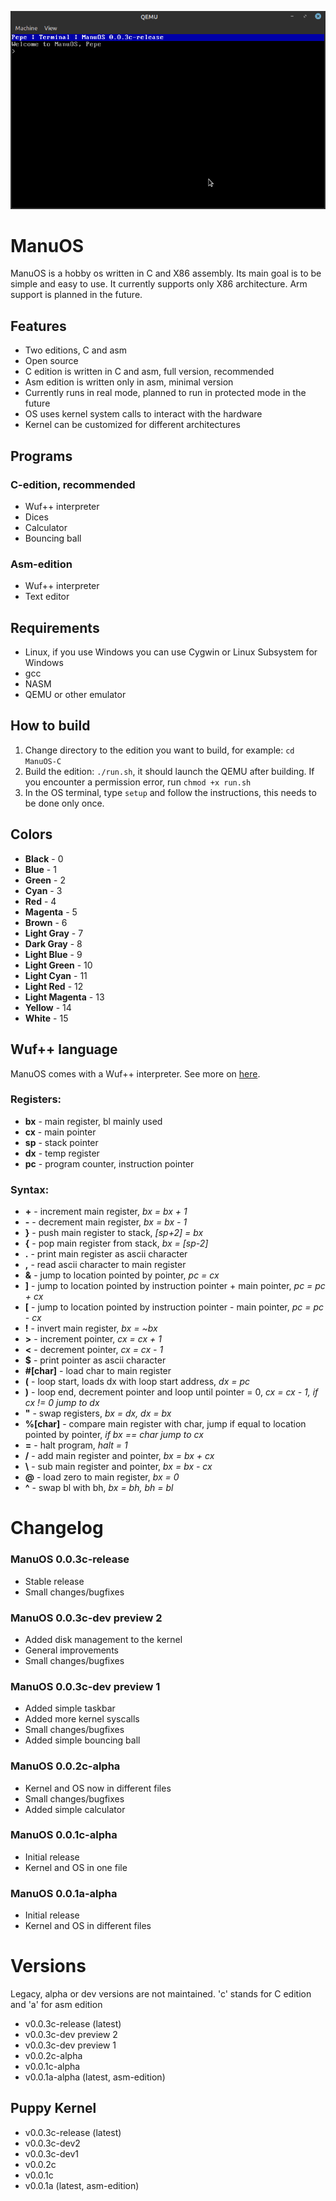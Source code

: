 ![Terminal](manuos1.png)
# ManuOS
ManuOS is a hobby os written in C and X86 assembly. Its main goal is to be simple and easy to use. It currently supports only X86 architecture. Arm support is planned in the future. 
## Features
- Two editions, C and asm
- Open source
- C edition is written in C and asm, full version, recommended
- Asm edition is written only in asm, minimal version
- Currently runs in real mode, planned to run in protected mode in the future
- OS uses kernel system calls to interact with the hardware
- Kernel can be customized for different architectures
## Programs
### C-edition, recommended
- Wuf++ interpreter
- Dices
- Calculator
- Bouncing ball
### Asm-edition
- Wuf++ interpreter
- Text editor

## Requirements
- Linux, if you use Windows you can use Cygwin or Linux Subsystem for Windows
- gcc
- NASM
- QEMU or other emulator

## How to build
1. Change directory to the edition you want to build, for example: ```cd ManuOS-C```
2. Build the edition: ```./run.sh```, it should launch the QEMU after building. If you encounter a permission error, run ```chmod +x run.sh```
3. In the OS terminal, type ```setup``` and follow the instructions, this needs to be done only once.

## Colors
- **Black** - 0
- **Blue** - 1
- **Green** - 2
- **Cyan** - 3
- **Red** - 4
- **Magenta** - 5
- **Brown** - 6
- **Light Gray** - 7
- **Dark Gray** - 8
- **Light Blue** - 9
- **Light Green** - 10
- **Light Cyan** - 11
- **Light Red** - 12
- **Light Magenta** - 13
- **Yellow** - 14
- **White** - 15

## Wuf++ language
ManuOS comes with a Wuf++ interpreter. See more on [here](https://github.com/Pepe-57/wpp). 
### Registers:
- **bx** - main register, bl mainly used
- **cx** - main pointer
- **sp** - stack pointer
- **dx** - temp register
- **pc** - program counter, instruction pointer
### Syntax:
- **+** - increment main register, *bx = bx + 1*
- **-** - decrement main register, *bx = bx - 1*
- **}** - push main register to stack, *[sp+2] = bx*
- **{** - pop main register from stack, *bx = [sp-2]*
- **.** - print main register as ascii character
- **,** - read ascii character to main register
- **&** - jump to location pointed by pointer, *pc = cx*
- **]** - jump to location pointed by instruction pointer + main pointer, *pc = pc + cx*
- **[** - jump to location pointed by instruction pointer - main pointer, *pc = pc - cx*
- **!** - invert main register, *bx = ~bx*
- **>** - increment pointer, *cx = cx + 1*
- **<** - decrement pointer, *cx = cx - 1*
- **$** - print pointer as ascii character
- **#[char]** - load char to main register
- **(** - loop start, loads dx with loop start address, *dx = pc*
- **)** - loop end, decrement pointer and loop until pointer = 0, *cx = cx - 1, if cx != 0 jump to dx*
- **"** - swap registers, *bx = dx, dx = bx*
- **%[char]** - compare main register with char, jump if equal to location pointed by pointer, *if bx == char jump to cx*
- **=** - halt program, *halt = 1*
- **/** - add main register and pointer, *bx = bx + cx*
- **\\** - sub main register and pointer, *bx = bx - cx*
- **@** - load zero to main register, *bx = 0*
- **^** - swap bl with bh, *bx = bh, bh = bl*

# Changelog
### ManuOS 0.0.3c-release
- Stable release
- Small changes/bugfixes
### ManuOS 0.0.3c-dev preview 2
- Added disk management to the kernel
- General improvements
- Small changes/bugfixes
### ManuOS 0.0.3c-dev preview 1
- Added simple taskbar
- Added more kernel syscalls
- Small changes/bugfixes
- Added simple bouncing ball
### ManuOS 0.0.2c-alpha
- Kernel and OS now in different files
- Small changes/bugfixes
- Added simple calculator
### ManuOS 0.0.1c-alpha
- Initial release
- Kernel and OS in one file
### ManuOS 0.0.1a-alpha
- Initial release
- Kernel and OS in different files
# Versions
Legacy, alpha or dev versions are not maintained. 'c' stands for C edition and 'a' for asm edition
- v0.0.3c-release (latest)
- v0.0.3c-dev preview 2
- v0.0.3c-dev preview 1
- v0.0.2c-alpha
- v0.0.1c-alpha
- v0.0.1a-alpha (latest, asm-edition)
## Puppy Kernel
- v0.0.3c-release (latest)
- v0.0.3c-dev2
- v0.0.3c-dev1
- v0.0.2c
- v0.0.1c
- v0.0.1a (latest, asm-edition)
